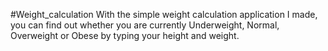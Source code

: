 #Weight_calculation
With the simple weight calculation application I made, you can find out whether you are currently Underweight, Normal, Overweight or Obese by typing your height and weight.
